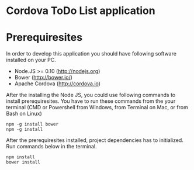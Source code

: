 Cordova ToDo List application
===================================

# Prerequiresites
In order to develop this application you should have following software installed on your PC.

- Node.JS >= 0.10 (http://nodejs.org)
- Bower (http://bower.io/)
- Apache Cordova (http://cordova.io) 

After the installing the Node JS, you could use following commands to install prerequiresites.
You have to run these commands from the your terminal (CMD or Powershell from Windows, from Terminal on Mac, or from Bash on Linux)


    npm -g install bower
    npm -g install
    
After the prerequiresites installed, project dependencies has to initialized. Run commands below in the terminal.


    npm install
    bower install
    
